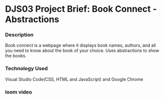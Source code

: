 # DJS03 Project Brief: Book Connect - Abstractions

### Description 
Book connect is a webpage where it displays book names, authors, and all you need to know about the book of your choice. Uses abstractions to show the books.
### Technology Used
Visual Studio Code(CSS, HTML and JavaScript) and Google Chrome 
### loom video 
